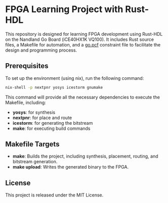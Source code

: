 # FPGA Learning Project with Rust-HDL

This repository is designed for learning FPGA development using Rust-HDL on the Nandland Go Board (iCE40HX1K VQ100). It includes Rust source files, a Makefile for automation, and a [go.pcf](go.pcf) constraint file to facilitate the design and programming process.

## Prerequisites

To set up the environment (using nix), run the following command:

```sh
nix-shell -p nextpnr yosys icestorm gnumake
```

This command will provide all the necessary dependencies to execute the Makefile, including:

- **yosys**: for synthesis
- **nextpnr**: for place and route
- **icestorm**: for generating the bitstream
- **make**: for executing build commands

## Makefile Targets

- **make**: Builds the project, including synthesis, placement, routing, and bitstream generation.
- **make upload**: Writes the generated binary to the FPGA.

## License

This project is released under the MIT License.

